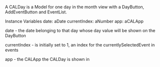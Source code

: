 A CALDay is a Model for one day in the month view with a DayButton, AddEventButton and EventList.  

Instance Variables 
	date: 			aDate 
	currentIndex: 	aNumber 
	app: 			aCALApp 
				
date 
	- the date belonging to that day whose day value will be shown on the DayButton 
	
currentIndex 
	- is initially set to 1, an index for the currentlySelectedEvent in events  
	
app
	- the CALApp the CALDay is shown in 